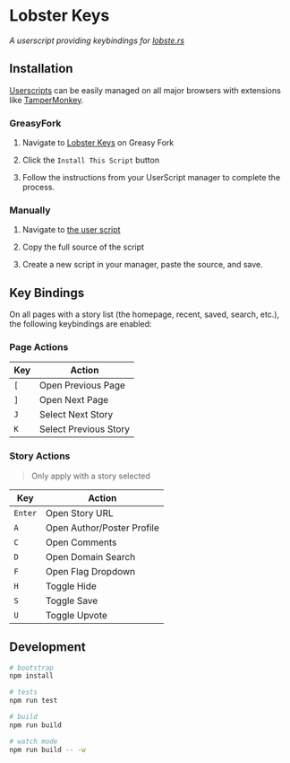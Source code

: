 # Lobster Keys

_A userscript providing keybindings for [lobste.rs](https://lobste.rs)_

## Installation

[Userscripts][userscript] can be easily managed on all major browsers with extensions like [TamperMonkey][TamperMonkey].

### GreasyFork

1. Navigate to [Lobster Keys][GreasyFork] on Greasy Fork

1. Click the `Install This Script` button

1. Follow the instructions from your UserScript manager to complete the process.

### Manually

1. Navigate to [the user script](/dist/lobster-keys.js)

1. Copy the full source of the script

1. Create a new script in your manager, paste the source, and save.

## Key Bindings

On all pages with a story list (the homepage, recent, saved, search, etc.), the following keybindings are enabled:

### Page Actions

| Key | Action |
| --- | ------ |
| `[` | Open Previous Page |
| `]` | Open Next Page |
| `J` | Select Next Story |
| `K` | Select Previous Story |

### Story Actions

> Only apply with a story selected

| Key | Action |
| --- | ------ |
| `Enter` | Open Story URL |
| `A` | Open Author/Poster Profile |
| `C` | Open Comments |
| `D` | Open Domain Search |
| `F` | Open Flag Dropdown |
| `H` | Toggle Hide |
| `S` | Toggle Save |
| `U` | Toggle Upvote |

## Development

```sh
# bootstrap
npm install

# tests
npm run test

# build
npm run build

# watch mode
npm run build -- -w
```

[GreasyFork]: TBD
[TamperMonkey]: https://www.tampermonkey.net/
[userscript]: https://en.wikipedia.org/wiki/Userscript
